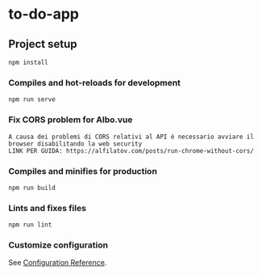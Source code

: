# to-do-app

## Project setup
```
npm install
```

### Compiles and hot-reloads for development
```
npm run serve
```

### Fix CORS problem for Albo.vue
```
A causa dei problemi di CORS relativi al API è necessario avviare il browser disabilitando la web security
LINK PER GUIDA: https://alfilatov.com/posts/run-chrome-without-cors/
```

### Compiles and minifies for production
```
npm run build
```

### Lints and fixes files
```
npm run lint
```

### Customize configuration
See [Configuration Reference](https://cli.vuejs.org/config/).
